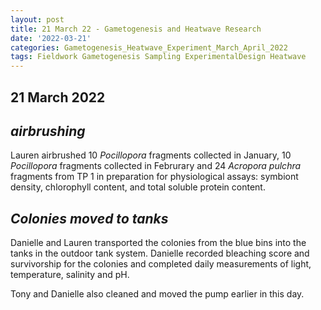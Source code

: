 ```yaml
---
layout: post
title: 21 March 22 - Gametogenesis and Heatwave Research
date: '2022-03-21'
categories: Gametogenesis_Heatwave_Experiment_March_April_2022
tags: Fieldwork Gametogenesis Sampling ExperimentalDesign Heatwave
---
```


## 21 March 2022


## *airbrushing*

Lauren airbrushed 10 *Pocillopora* fragments collected in January, 10 *Pocillopora* fragments collected in Februrary and 24 *Acropora pulchra* fragments from TP 1 in preparation for physiological assays: symbiont density, chlorophyll content, and total soluble protein content.

## *Colonies moved to tanks*

Danielle and Lauren transported the colonies from the blue bins into the tanks in the outdoor tank system. Danielle recorded bleaching score and survivorship for the colonies and completed daily measurements of light, temperature, salinity and pH.

Tony and Danielle also cleaned and moved the pump earlier in this day.
